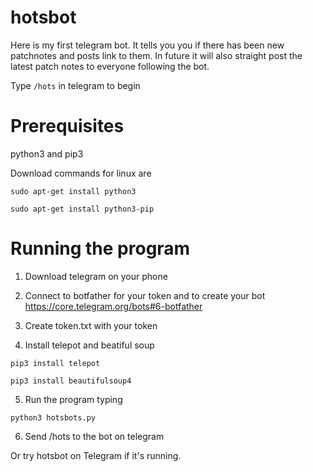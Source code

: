 # hotsbot

Here is my first telegram bot. It tells you you if there has been new patchnotes and posts link to them. In future it will also straight post the latest patch notes to everyone following the bot.

Type ``` /hots ``` in telegram to begin

# Prerequisites

python3 and pip3 

Download commands for linux are

``` sudo apt-get install python3 ```

``` sudo apt-get install python3-pip ```

# Running the program

1. Download telegram on your phone

2. Connect to botfather for your token and to create your bot
https://core.telegram.org/bots#6-botfather

3. Create token.txt with your token

4. Install telepot and beatiful soup

 ``` pip3 install telepot ```

 ``` pip3 install beautifulsoup4 ```

5. Run the program typing

 ``` python3 hotsbots.py ``` 

6. Send /hots to the bot on telegram

Or try hotsbot on Telegram if it's running.
